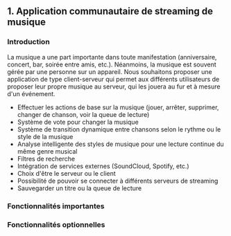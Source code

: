 ## 1. Application communautaire de streaming de musique

### Introduction

La musique a une part importante dans toute manifestation \(anniversaire, concert, bar, soirée entre amis, etc.\). Néanmoins, la musique est souvent gérée par une personne sur un appareil. Nous souhaitons proposer une application de type client-serveur qui permet aux différents utilisateurs de proposer leur propre musique au serveur, qui les jouera au fur et à mesure d'un événement.

* Effectuer les actions de base sur la musique \(jouer, arrêter, supprimer, changer de chanson, voir la queue de lecture\)
* Système de vote pour changer la musique
* Système de transition dynamique entre chansons selon le rythme ou le style de la musique
* Analyse intelligente des styles de musique pour une lecture continue du même genre musical
* Filtres de recherche
* Intégration de services externes \(SoundCloud, Spotify, etc.\)
* Choix d'être le serveur ou le client
* Possibilité de pouvoir se connecter à différents serveurs de streaming
* Sauvegarder un titre ou la queue de lecture

### Fonctionnalités importantes

### Fonctionnalités optionnelles



